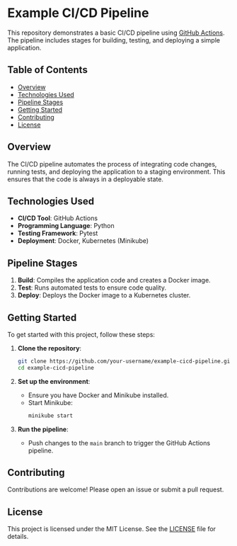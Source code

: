 # Example CI/CD Pipeline

This repository demonstrates a basic CI/CD pipeline using [GitHub Actions](https://github.com/features/actions). The pipeline includes stages for building, testing, and deploying a simple application.

## Table of Contents

- [Overview](#overview)
- [Technologies Used](#technologies-used)
- [Pipeline Stages](#pipeline-stages)
- [Getting Started](#getting-started)
- [Contributing](#contributing)
- [License](#license)

## Overview

The CI/CD pipeline automates the process of integrating code changes, running tests, and deploying the application to a staging environment. This ensures that the code is always in a deployable state.

## Technologies Used

- **CI/CD Tool**: GitHub Actions
- **Programming Language**: Python
- **Testing Framework**: Pytest
- **Deployment**: Docker, Kubernetes (Minikube)

## Pipeline Stages

1. **Build**: Compiles the application code and creates a Docker image.
2. **Test**: Runs automated tests to ensure code quality.
3. **Deploy**: Deploys the Docker image to a Kubernetes cluster.

## Getting Started

To get started with this project, follow these steps:

1. **Clone the repository**:
    ```bash
    git clone https://github.com/your-username/example-cicd-pipeline.git
    cd example-cicd-pipeline
    ```

2. **Set up the environment**:
    - Ensure you have Docker and Minikube installed.
    - Start Minikube:
      ```bash
      minikube start
      ```

3. **Run the pipeline**:
    - Push changes to the `main` branch to trigger the GitHub Actions pipeline.

## Contributing

Contributions are welcome! Please open an issue or submit a pull request.

## License

This project is licensed under the MIT License. See the [LICENSE](LICENSE) file for details.
